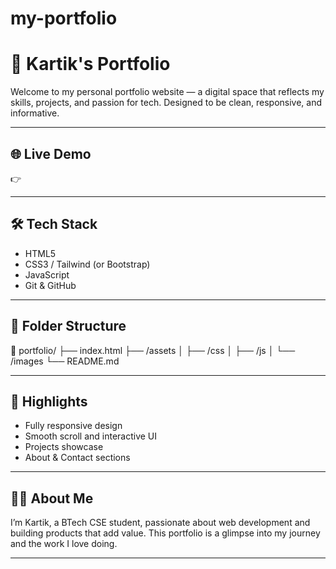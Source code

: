 # my-portfolio
# 🚀 Kartik's Portfolio

Welcome to my personal portfolio website — a digital space that reflects my skills, projects, and passion for tech. Designed to be clean, responsive, and informative.

---

## 🌐 Live Demo
👉 


---

## 🛠️ Tech Stack
- HTML5  
- CSS3 / Tailwind (or Bootstrap)  
- JavaScript  
- Git & GitHub  

---

## 📂 Folder Structure
📁 portfolio/
├── index.html
├── /assets
│ ├── /css
│ ├── /js
│ └── /images
└── README.md

---

## 📌 Highlights
- Fully responsive design
- Smooth scroll and interactive UI
- Projects showcase
- About & Contact sections

---

## 🧑‍💻 About Me
I’m Kartik, a BTech CSE student, passionate about web development and building products that add value. This portfolio is a glimpse into my journey and the work I love doing.

---
